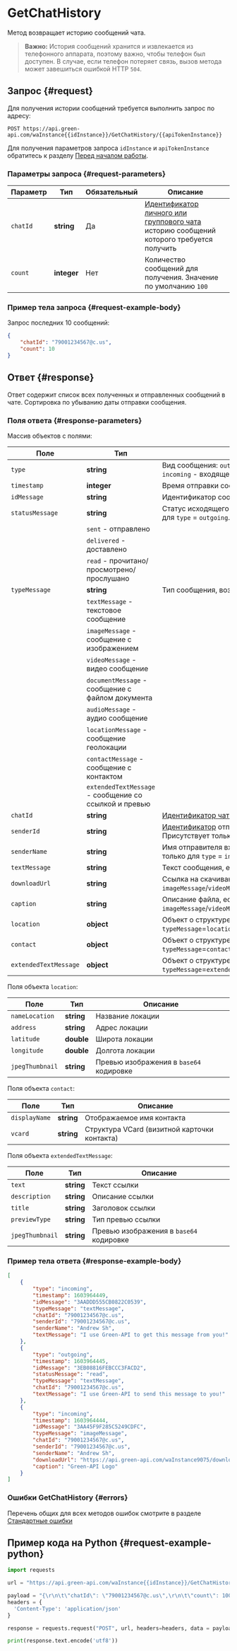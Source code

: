 # GetChatHistory

Метод возвращает историю сообщений чата.

> **Важно:** История сообщений хранится и извлекается из телефонного аппарата, поэтому важно, чтобы телефон был доступен. В случае, если телефон потеряет связь, вызов метода может завешиться ошибкой HTTP `504`.

## Запрос {#request}

Для получения истории сообщений требуется выполнить запрос по адресу:
```
POST https://api.green-api.com/waInstance{{idInstance}}/GetChatHistory/{{apiTokenInstance}}
```

Для получения параметров запроса `idInstance` и `apiTokenInstance` обратитесь к разделу [Перед началом работы](../../before-start.md#parameters).

### Параметры запроса {#request-parameters}

Параметр | Тип | Обязательный | Описание
----- | ----- | ----- | -----
`chatId` | **string** | Да | [Идентификатор личного или группового чата](../chat-id.md) историю сообщений которого требуется получить
`count ` | **integer** | Нет | Количество сообщений для получения. Значение по умолчанию `100`  

### Пример тела запроса {#request-example-body}

Запрос последних 10 сообщений:
```json
{
    "chatId": "79001234567@c.us",
    "count": 10
}
```

## Ответ {#response}

Ответ содержит список всех полученных и отправленных сообщений в чате. Сортировка по убыванию даты отправки сообщения.

### Поля ответа {#response-parameters}

Массив объектов с полями:

Поле | Тип |  Описание
----- | ----- | ----- 
`type` | **string** | Вид сообщения: `outgoing` - исходящее сообщение; `incoming` - входящее сообщение
`timestamp` | **integer** | Время отправки сообщения в UNIX-формате
`idMessage` | **string** | Идентификатор сообщения
`statusMessage` | **string** | Статус исходящего сообщения. Присутствует только для `type` = `outgoing`. Возможные значения:
| | `sent` - отправлено
| | `delivered` - доставлено
| | `read` - прочитано/просмотрено/прослушано
`typeMessage` | **string** | Тип сообщения, возможные значения:
| | `textMessage` - текстовое сообщение
| | `imageMessage` - сообщение с изображением
| | `videoMessage` - видео сообщение
| | `documentMessage` - сообщение с файлом документа
| | `audioMessage` - аудио сообщение
| | `locationMessage` - сообщение геолокации
| | `contactMessage` - сообщение с контактом
| | `extendedTextMessage` - сообщение со ссылкой и превью
`chatId` | **string** | [Идентификатор чата](../chat-id.md)
`senderId` | **string** | [Идентификатор](../chat-id.md#corr) отправителя входящего сообщения. Присутствует только для `type` = `incoming`
`senderName` | **string** | Имя отправителя входящего сообщения. Присутствует только для `type` = `incoming`
`textMessage` | **string** | Текст сообщения, если `typeMessage`=`textMessage`
`downloadUrl` | **string** | Ссылка на скачивание файла, если `typeMessage` = `imageMessage`/`videoMessage`/`documentMessage`/`audioMessage`
`caption` | **string** | Описание файла, если `typeMessage` = `imageMessage`/`videoMessage`/`documentMessage`
`location` | **object** | Объект о структуре локации, если `typeMessage`=`locationMessage`
`contact` | **object** | Объект о структуре контакта, если `typeMessage`=`contactMessage`
`extendedTextMessage` | **object** | Объект о структуре данных ссылки, если `typeMessage`=`extendedTextMessage`

Поля объекта `location`:

Поле | Тип |  Описание
----- | ----- | ----- 
`nameLocation` | **string** | Название локации
`address` | **string** | Адрес локации
`latitude` | **double** | Широта локации
`longitude` | **double** | Долгота локации
`jpegThumbnail` | **string** | Превью изображения в `base64` кодировке

Поля объекта `contact`:

Поле | Тип |  Описание
----- | ----- | ----- 
`displayName` | **string** | Отображаемое имя контакта
`vcard` | **string** | Структура VCard (визитной карточки контакта)

Поля объекта `extendedTextMessage`:

Поле | Тип |  Описание
----- | ----- | ----- 
`text` | **string** | Текст ссылки
`description` | **string** | Описание ссылки
`title` | **string** | Заголовок ссылки
`previewType` | **string** | Тип превью ссылки
`jpegThumbnail` | **string** | Превью изображения в `base64` кодировке

### Пример тела ответа {#response-example-body}

```json
[
    {
        "type": "incoming",
        "timestamp": 1603964449,
        "idMessage": "3AADDD555CB0822C0539",
        "typeMessage": "textMessage",
        "chatId": "79001234567@c.us",
        "senderId": "79001234567@c.us",
        "senderName": "Andrew Sh",
        "textMessage": "I use Green-API to get this message from you!"
    },
    {
        "type": "outgoing",
        "timestamp": 1603964445,
        "idMessage": "3EB08816FEBCCC3FACD2",
        "statusMessage": "read",
        "typeMessage": "textMessage",
        "chatId": "79001234567@c.us",
        "textMessage": "I use Green-API to send this message to you!"
    },
    {
        "type": "incoming",
        "timestamp": 1603964444,
        "idMessage": "3AA45F9F285C5249CDFC",
        "typeMessage": "imageMessage",
        "chatId": "79001234567@c.us",
        "senderId": "79001234567@c.us",
        "senderName": "Andrew Sh",
        "downloadUrl": "https://api.green-api.com/waInstance9075/downloadFile/download-file-id",
        "caption": "Green-API Logo"
    }
]
```

### Ошибки GetChatHistory {#errors}

Перечень общих для всех методов ошибок смотрите в разделе [Стандартные ошибки](../common-errors.md)

## Пример кода на Python  {#request-example-python}

```python
import requests

url = "https://api.green-api.com/waInstance{{idInstance}}/GetChatHistory/{{apiTokenInstance}}"

payload = "{\r\n\t\"chatId\": \"79001234567@c.us\",\r\n\t\"count\": 100\r\n}"
headers = {
  'Content-Type': 'application/json'
}

response = requests.request("POST", url, headers=headers, data = payload)

print(response.text.encode('utf8'))
```
